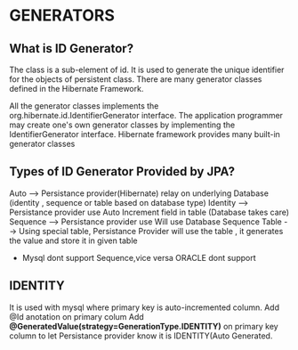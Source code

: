 # GENERATORS
## What is ID Generator?
The <generator> class is a sub-element of id. It is used to generate the unique identifier for the objects of persistent class. There are many generator classes defined in the Hibernate Framework.

All the generator classes implements the org.hibernate.id.IdentifierGenerator interface. The application programmer may create one's own generator classes by implementing the IdentifierGenerator interface. Hibernate framework provides many built-in generator classes

## Types of ID Generator Provided by JPA?
Auto	--> Persistance provider(Hibernate) relay on underlying Database (identity , sequence or table based on database type) 
Identity	--> Persistance provider use Auto Increment field in table (Database takes care)
Sequence	--> Persistance provider use Will use Database Sequence
Table	--> Using special table, Persistance Provider will use the table , it generates the value and store it in given table
* Mysql dont support Sequence,vice versa ORACLE dont support 

## IDENTITY
It is used with mysql where primary key is auto-incremented column.
Add @Id anotation on primary colum 
Add **@GeneratedValue(strategy=GenerationType.IDENTITY)** on primary key column to let Persistance provider know it is IDENTITY(Auto Generated.
